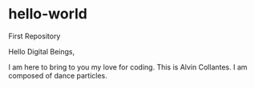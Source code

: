 # hello-world
First Repository

Hello Digital Beings,

I am here to bring to you my love for coding. This is Alvin Collantes.
I am composed of dance particles.
